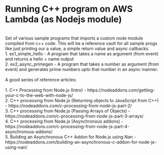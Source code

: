 # Running C++ program on AWS Lambda (as Nodejs module)
<br/>
Set of various sample programs that imports a custom node module compiled from c++ code. This will be a reference vault for all sample progs like just printing our a value, a simple return value and async callbacks.
<br/>
1. ex1_simple_hello - A program that takes a name as argument (from event) and returns a hello + name output<br/>
2. ex2_async_primegen - A program that takes a number as argument (from event) and generates prime numbers upto that number in an async manner.
<br/><br/>
A good series of reference articles:<br/><br/>
1. C++ Processing from Node.js (Intro) - https://nodeaddons.com/getting-your-c-to-the-web-with-node-js/<br/>
2. C++ processing from Node.js (Returning objects to JavaScript from C++) - https://nodeaddons.com/c-processing-from-node-js-part-2/<br/>
3. C++ processing from Node.js (Passing Arrays of Objects) - https://nodeaddons.com/c-processing-from-node-js-part-3-arrays/<br/>
4. C++ processing from Node.js (Asynchronous addons) - https://nodeaddons.com/c-processing-from-node-js-part-4-asynchronous-addons/<br/>
5. Building an Asynchronous C++ Addon for Node.js using Nan - https://nodeaddons.com/building-an-asynchronous-c-addon-for-node-js-using-nan/<br/>
